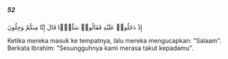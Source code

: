 ##### 52

<span class="ayah">إِذْ دَخَلُوا۟ عَلَيْهِ فَقَالُوا۟ سَلَٰمًۭا قَالَ إِنَّا مِنكُمْ وَجِلُونَ</span>

<span class="ayah_translation">Ketika mereka masuk ke tempatnya, lalu mereka mengucapkan: "Salaam". Berkata Ibrahim: "Sesungguhnya kami merasa takut kepadamu".</span>

